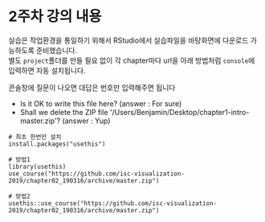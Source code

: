 2주차 강의 내용
===

실습은 작업환경을 통일하기 위해서 RStudio에서 실습파일을 바탕화면에 다운로드 가능하도록 준비했습니다.  
별도 `project`폴더를 만들 필요 없이 각 chapter마다 url을 아래 방법처럼 `console`에 입력하면 자동 설치됩니다.

콘솔창에 질문이 나오면 대답은 번호만 입력해주면 됩니다
- Is it OK to write this file here? (answer : For sure)  
- Shall we delete the ZIP file '/Users/Benjamin/Desktop/chapter1-intro-master.zip'? (answer : Yup)

```
# 최초 한번만 설치
install.packages("usethis")  

# 방법1
library(usethis) 
use_course("https://github.com/isc-visualization-2019/chapter02_190316/archive/master.zip")

# 방법2
usethis::use_course("https://github.com/isc-visualization-2019/chapter02_190316/archive/master.zip")
```
